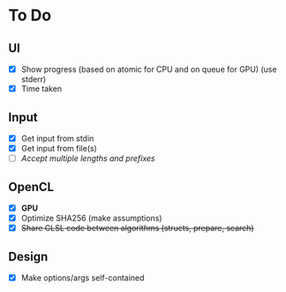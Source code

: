 # To Do

## UI
  - [x] Show progress (based on atomic for CPU and on queue for GPU) (use stderr)
  - [x] Time taken

## Input
  - [x] Get input from stdin
  - [x] Get input from file(s)
  - [ ] *Accept multiple lengths and prefixes*

## OpenCL
  - [x] **GPU**
  - [x] Optimize SHA256 (make assumptions)
  - [x] ~~Share GLSL code between algorithms (structs, prepare, search)~~

## Design
  - [x] Make options/args self-contained
